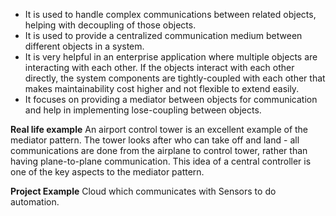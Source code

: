 - It is used to handle complex communications between related objects, helping with decoupling of those objects.
- It is used to provide a centralized communication medium between different objects in a system. 
- It is very helpful in an enterprise application where multiple objects are interacting with each other. If the objects interact with each other directly, the system components are tightly-coupled with each other that makes maintainability cost higher and not flexible to extend easily. 
- It focuses on providing a mediator between objects for communication and help in implementing lose-coupling between objects.

**Real life example**
An airport control tower is an excellent example of the mediator pattern. The tower looks after who can take off and land - all communications are done from the airplane to control tower, rather than having plane-to-plane communication. This idea of a central controller is one of the key aspects to the mediator pattern.

**Project Example**
Cloud which communicates with Sensors to do automation.
